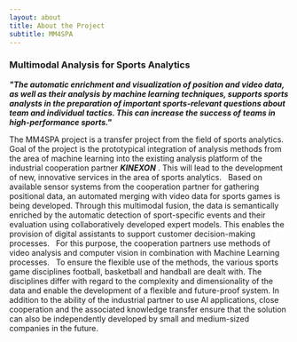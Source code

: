 ```yaml
---
layout: about
title: About the Project
subtitle: MM4SPA
---
```



### Multimodal Analysis for Sports Analytics

***"The automatic enrichment and visualization of position and video data, as well as their analysis by machine learning techniques, supports sports analysts in the preparation of important sports-relevant questions about team and individual tactics. This can increase the success of teams in high-performance sports."***

The MM4SPA project is a transfer project from the field of sports analytics. Goal of the project is the prototypical integration of analysis methods from the area of ​​machine learning into the existing analysis platform of the industrial cooperation partner ***KINEXON*** . This will lead to the development of new, innovative services in the area of ​​sports analytics.
 
Based on available sensor systems from the cooperation partner for gathering positional data, an automated merging with video data for sports games is being developed. Through this multimodal fusion, the data is semantically enriched by the automatic detection of sport-specific events and their evaluation using collaboratively developed expert models. This enables the provision of digital assistants to support customer decision-making processes.
 
For this purpose, the cooperation partners use methods of video analysis and computer vision in combination with Machine Learning processes.
 
To ensure the flexible use of the methods, the various sports game disciplines football, basketball and handball are dealt with. The disciplines differ with regard to the complexity and dimensionality of the data and enable the development of a flexible and future-proof system. In addition to the ability of the industrial partner to use AI applications, close cooperation and the associated knowledge transfer ensure that the solution can also be independently developed by small and medium-sized companies in the future.




